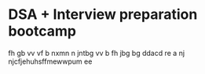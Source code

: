 # DSA + Interview preparation bootcamp
fh  gb
vv
vf 
b nxmn
n  jntbg
vv
 b 
fh
jbg
bg
ddacd
re
a
nj
njcfjehuhsffmewwpum ee
